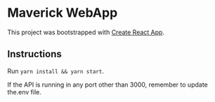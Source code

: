 # Maverick WebApp

This project was bootstrapped with [Create React App](https://github.com/facebook/create-react-app).

## Instructions
Run `yarn install && yarn start`.

If the API is running in any port other than 3000, remember to update the.env file.
